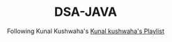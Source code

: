 <h1 align="center">DSA-JAVA</h1>
<p align="center">Following Kunal Kushwaha's <a href="https://www.youtube.com/playlist?list=PL9gnSGHSqcnr_DxHsP7AW9ftq0AtAyYqJ">Kunal kushwaha's Playlist<a></p>

